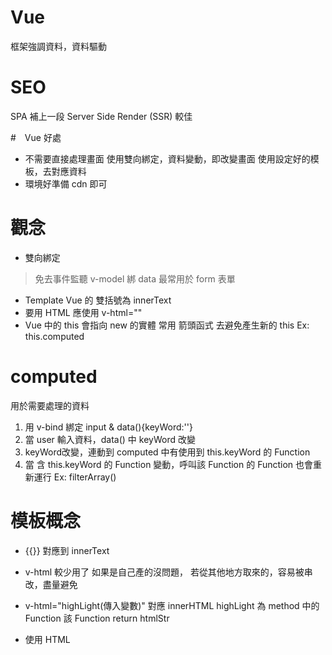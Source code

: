 # Vue
框架強調資料，資料驅動

# SEO
SPA 補上一段 Server Side Render (SSR) 較佳

#　Vue 好處
* 不需要直接處理畫面
使用雙向綁定，資料變動，即改變畫面
使用設定好的模板，去對應資料
* 環境好準備
cdn 即可

# 觀念
* 雙向綁定 
> 免去事件監聽
v-model 綁 data
最常用於 form 表單
* Template
Vue 的 雙括號為 innerText
* 要用 HTML 應使用 v-html=""
* Vue 中的 this 會指向 new 的實體
常用 箭頭函式 去避免產生新的 this
Ex: this.computed

# computed
用於需要處理的資料
1. 用 v-bind 綁定 input & data(){keyWord:''}
2. 當 user 輸入資料，data() 中 keyWord 改變
3. keyWord改變，連動到 computed 中有使用到 this.keyWord 的 Function
4. 當 含 this.keyWord 的 Function 變動，呼叫該 Function 的 Function 也會重新運行 
Ex: filterArray()

# 模板概念
* {{}} 對應到 innerText
* v-html 較少用了
如果是自己產的沒問題，
若從其他地方取來的，容易被串改，盡量避免
* v-html="highLight(傳入變數)" 對應 innerHTML
highLight 為 method 中的 Function
該 Function return htmlStr

* 使用 HTML <template>
v-if="此處撰寫判斷式"
v-else="此處撰寫判斷式"

v-for="city in filterArray"

# Vuex Strict
* strict: true,
嚴格模式，只用於開發 (會觀察每層的資料較耗能)
> 如果使用 cli 可用 strict: process.env.NODE_ENV !== 'production'

* 警告
> 需要遵循 Vuex 資料流程圖
避免 compo 未經過 mutation 直接 修改 state資料
// Do not mutate vuex store state outside mutation handlers !!